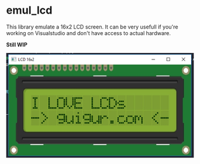 # emul_lcd

This library emulate a 16x2 LCD screen.
It can be very usefull if you're working on Visualstudio and don't have access to actual hardware.

**Still WIP**

![LCD demo](IMGS/2.PNG?raw=true "LCD demo")
